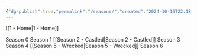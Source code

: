 ```yaml
---
{"dg-publish":true,"permalink":"/seasons/","created":"2024-10-16T22:18:06.645-05:00","updated":"2024-10-16T23:21:53.086-05:00"}
---
```


[[1 - Home\|1 - Home]]

Season 0
Season 1
[[Season 2 - Castled\|Season 2 - Castled]]
Season 3
Season 4
[[Season 5 - Wrecked\|Season 5 - Wrecked]]
Season 6